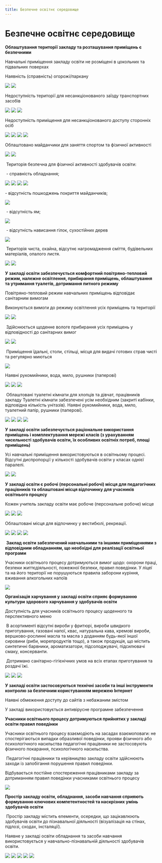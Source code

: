 ```yaml
---
title: Безпечне освітнє середовище
---
```

# Безпечне освітнє середовище

**Облаштування території закладу та розташування приміщень є безпечними**

Навчальні приміщення закладу освіти не розміщені в цокольних та підвальних поверхах

Наявність (справність) огорожі/паркану

![](/images/quality/quality1.jpg)
![](/images/quality/quality2.jpg)

Недоступність території для несанкціонованого заїзду транспортних засобів

![](/images/quality/quality3.jpg)
![](/images/quality/quality4.jpg)
![](/images/quality/quality5.jpg)

Недоступність приміщення для несанкціонованого доступу сторонніх осіб

![](/images/quality/quality6.jpg)
![](/images/quality/quality7.jpg)
![](/images/quality/quality8.jpg)
![](/images/quality/quality9.jpg)

Облаштовано майданчики для заняття спортом та фізичної активності

![](/images/quality/quality10.jpg)
![](/images/quality/quality11.jpg)

 Територія безпечна для фізичної активності здобувачів освіти:

 _-_ справність обладнання;

![](/images/quality/quality12.jpg)
![](/images/quality/quality13.jpg)
![](/images/quality/quality14.jpg)
![](/images/quality/quality15.jpg)

_-_ відсутність пошкоджень покриття майданчиків;

![](/images/quality/quality16.jpg)

 _-_ відсутність ям;

![](/images/quality/quality17.jpg)

 _-_ відсутність нависання гілок, сухостійних дерев

![](/images/quality/quality18.jpg)

 Територія чиста, охайна, відсутнє нагромадження сміття, будівельних матеріалів, опалого листя.

![](/images/quality/quality19.jpg)
![](/images/quality/quality20.jpg)

**У закладі освіти забезпечується комфортний повітряно-тепловий режим, належне освітлення, прибирання приміщень, облаштування та утримання туалетів, дотримання питного режиму**

Повітряно-тепловий режим навчальних приміщень відповідає санітарним вимогам

Виконуються вимоги до режиму освітлення усіх приміщень та території

![](/images/quality/quality21.jpg)
![](/images/quality/quality22.jpg)

 Здійснюється щоденне вологе прибирання усіх приміщень у відповідності до санітарних вимог

![](/images/quality/quality23.jpg)
![](/images/quality/quality24.jpg)

 Приміщення їдальні, столи, стільці, місця для видачі готових страв чисті та регулярно миються

![](/images/quality/quality25.jpg)

Наявні рукомийники, вода, мило, рушники (паперові)

![](/images/quality/quality26.jpg)
![](/images/quality/quality27.jpg)
![](/images/quality/quality28.jpg)

 Облаштовані туалетні кімнати для хлопців та дівчат, працівників закладу Туалетні кімнати забезпечені усім необхідним (закриті кабінки, відповідна кількість унітазів). Наявні рукомийники, вода, мило, туалетний папір, рушники (паперові).

![](/images/quality/quality29.jpg)
![](/images/quality/quality30.jpg)
![](/images/quality/quality31.jpg)
![](/images/quality/quality32.jpg)

**У закладі освіти забезпечується раціональне використання приміщень і комплектування мережі класів (з урахуванням чисельності здобувачів освіти, їх особливих освітніх потреб, площі приміщень)**

Усі навчальні приміщення використовуються в освітньому процесі. Відсутні диспропорції у кількості здобувачів освіти у класах однієї паралелі.

![](/images/quality/quality33.jpg)
![](/images/quality/quality34.jpg)

**У закладі освіти є робочі (персональні робочі) місця для педагогічних працівників та облаштовані місця відпочинку для учасників освітнього процесу**

Кожен учитель закладу освіти має робоче (персональне робоче) місце

![](/images/quality/quality35.jpg)
![](/images/quality/quality36.jpg)
![](/images/quality/quality37.jpg)

Облаштовані місця для відпочинку у вестибюлі, рекреації.

![](/images/quality/quality38.jpg)
![](/images/quality/quality39.jpg)
![](/images/quality/quality40.jpg)
![](/images/quality/quality41.jpg)

 **Заклад освіти забезпечений навчальними та іншими приміщеннями з відповідним обладнанням, що необхідні для реалізації освітньої програми**

Учасники освітнього процесу дотримуються вимог щодо: охорони праці, безпеки життєдіяльності, пожежної безпеки, правил поведінки. У ліцеї та на його території не порушуються правила заборони куріння, вживання алкогольних напоїв

![](/images/quality/quality42.jpg)

**Організація харчування у закладі освіти сприяє формуванню культури здорового харчування у здобувачів освіти**

Доступність для учасників освітнього процесу щоденного та перспективного меню

 В асортименті відсутні вироби у фритюрі, вироби швидкого приготування, газовані напої, квас, натуральна кава, кремові вироби, вершково-рослинні масла та масла з доданням будь-якої іншої сировини (риби, морепродуктів тощо), а також продукція, що містить синтетичні барвники, ароматизатори, підсолоджувачі, підсилювачі смаку, консерванти.

 Дотримано санітарно-гігієнічних умов на всіх етапах приготування та роздачі їжі.

![](/images/quality/quality43.jpg)
![](/images/quality/quality44.jpg)
![](/images/quality/quality45.jpg)

**У закладі освіти застосовуються технічні засоби та інші інструменти контролю за безпечним користуванням мережею Інтернет**

Наявні обмеження доступу до сайтів з небажаним змістом

У закладі використовується антивірусне програмне забезпечення

**Учасники освітнього процесу дотримуються прийнятих у закладі освіти правил поведінки**

Учасники освітнього процесу взаємодіють на засадах взаємоповаги: не спостерігаються випадки образливої поведінки, прояви фізичного або психологічного насильства педагогічні працівники не застосовують фізичного покарання, психологічного насильства.

 Педагогічні працівники та керівництво закладу освіти здійснюють заходи із запобігання порушення правил поведінки.

Відбувається постійне спостереження працівниками закладу за дотриманням правил поведінки учасниками освітнього процесу

![](/images/quality/quality46.jpg)

**Простір закладу освіти, обладнання, засоби навчання сприяють формуванню ключових компетентностей та наскрізних умінь здобувачів освіти**

 Простір закладу містить елементи, осередки, що зацікавлюють здобувачів освіти до пізнавальної діяльності (візуалізація на стінах, підлозі, сходах, інсталяції).

Наявне у закладі освіти обладнання та засоби навчання використовується у навчально-пізнавальній діяльності здобувачів освіти.

![](/images/quality/quality47.jpg)
![](/images/quality/quality48.jpg)
![](/images/quality/quality49.jpg)
![](/images/quality/quality50.jpg)
![](/images/quality/quality51.jpg)
